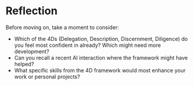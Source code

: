 # Reflection

Before moving on, take a moment to consider:

- Which of the 4Ds (Delegation, Description, Discernment, Diligence) do you feel most confident in already? Which might need more development?
- Can you recall a recent AI interaction where the framework might have helped?
- What specific skills from the 4D framework would most enhance your work or personal projects?